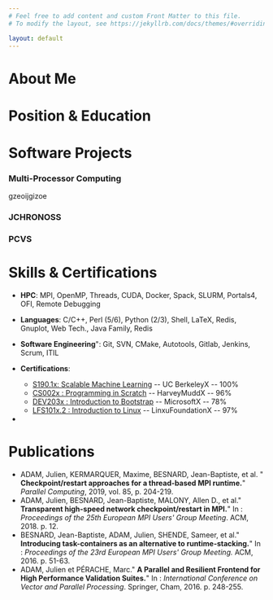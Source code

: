 ```yaml
---
# Feel free to add content and custom Front Matter to this file.
# To modify the layout, see https://jekyllrb.com/docs/themes/#overriding-theme-defaults

layout: default
---
```


About Me
========


Position & Education
============


Software Projects
=================

### Multi-Processor Computing
gzeoijgizoe

### JCHRONOSS

### PCVS

Skills & Certifications
=======================

* **HPC**: MPI, OpenMP, Threads, CUDA, Docker, Spack, SLURM, Portals4, OFI,
  Remote Debugging
* **Languages**: C/C++, Perl (5/6), Python (2/3), Shell, LaTeX, Redis, Gnuplot, Web Tech., Java Family, Redis
* **Software Engineering**": Git, SVN, CMake, Autotools, Gitlab, Jenkins, Scrum, ITIL
* **Certifications**:
	- [S190.1x: Scalable Machine Learning](https://verify.edx.org/cert/d53680539ea545bbae9509093f3a6668) -- UC BerkeleyX -- 100%
	- [CS002x : Programming in Scratch](https://verify.edx.org/cert/b6477262b58c44cb8662ede4766d53bf) -- HarveyMuddX -- 96%
	- [DEV203x : Introduction to Bootstrap](https://verify.edx.org/cert/770b5514826d4be9bfd27b4ff98f12d0) -- MicrosoftX -- 78%
	- [LFS101x.2 : Introduction to Linux](https://verify.edx.org/cert/b028f09211754025b050d9f30699d44e) -- LinxuFoundationX -- 97%

* 

Publications
============

* ADAM, Julien, KERMARQUER, Maxime, BESNARD, Jean-Baptiste, et al.
 " __Checkpoint/restart approaches for a thread-based MPI runtime.__" *Parallel
  Computing*, 2019, vol. 85, p. 204-219.
* ADAM, Julien, BESNARD, Jean-Baptiste, MALONY, Allen D., et al." __Transparent
  high-speed network checkpoint/restart in MPI.__" In : *Proceedings of the 25th
  European MPI Users' Group Meeting*. ACM, 2018. p. 12.
* BESNARD, Jean-Baptiste, ADAM, Julien, SHENDE, Sameer, et al." __Introducing
  task-containers as an alternative to runtime-stacking.__" In : *Proceedings of
  the 23rd European MPI Users' Group Meeting.* ACM, 2016. p. 51-63.
* ADAM, Julien et PÉRACHE, Marc." __A Parallel and Resilient Frontend for High
  Performance Validation Suites.__" In : *International Conference on Vector and
  Parallel Processing*. Springer, Cham, 2016. p. 248-255.
